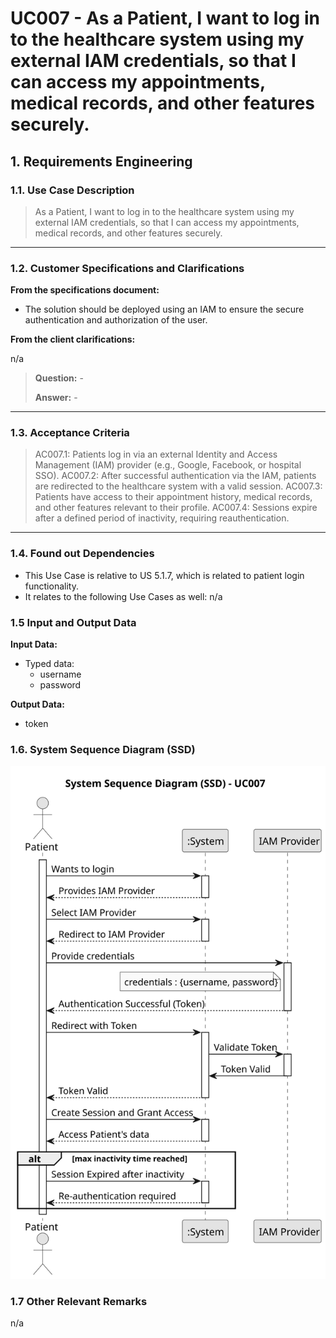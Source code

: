 # UC007 - As a Patient, I want to log in to the healthcare system using my external IAM credentials, so that I can access my appointments, medical records, and other features securely.

## 1. Requirements Engineering

### 1.1. Use Case Description

> As a Patient, I want to log in to the healthcare system using my external IAM credentials, so that I can access my appointments, medical records, and other features securely.

---

### 1.2. Customer Specifications and Clarifications

**From the specifications document:**

- The solution should be deployed using an IAM to ensure the secure authentication and authorization of the user.


**From the client clarifications:**

n/a

> **Question:** -
> 
> **Answer:** -


---

### 1.3. Acceptance Criteria

> AC007.1: Patients log in via an external Identity and Access Management (IAM) provider (e.g., Google, Facebook, or hospital SSO).
> AC007.2: After successful authentication via the IAM, patients are redirected to the healthcare system with a valid session.
> AC007.3: Patients have access to their appointment history, medical records, and other features relevant to their profile.
> AC007.4: Sessions expire after a defined period of inactivity, requiring reauthentication.

---

### 1.4. Found out Dependencies

* This Use Case is relative to US 5.1.7, which is related to patient login functionality.
* It relates to the following Use Cases as well:
  n/a


### 1.5 Input and Output Data

**Input Data:**

- Typed data:
	- username
  - password

**Output Data:**
- token

### 1.6. System Sequence Diagram (SSD)

![System Sequence Diagram](svg/uc007-system-sequence-diagram.svg)

### 1.7 Other Relevant Remarks

n/a